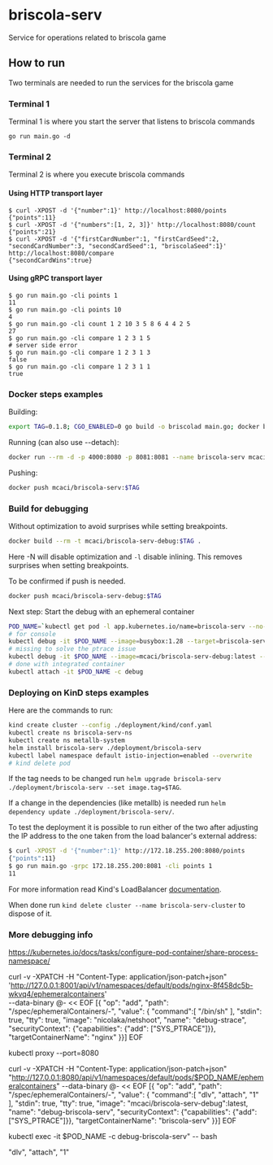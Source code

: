 # briscola-serv

Service for operations related to briscola game

## How to run

Two terminals are needed to run the services for the briscola game

### Terminal 1

Terminal 1 is where you start the server that listens to briscola commands

```shell
go run main.go -d
```

### Terminal 2

Terminal 2 is where you execute briscola commands

#### Using HTTP transport layer

```shell
$ curl -XPOST -d '{"number":1}' http://localhost:8080/points
{"points":11}
$ curl -XPOST -d '{"numbers":[1, 2, 3]}' http://localhost:8080/count
{"points":21}
$ curl -XPOST -d '{"firstCardNumber":1, "firstCardSeed":2, "secondCardNumber":3, "secondCardSeed":1, "briscolaSeed":1}' http://localhost:8080/compare
{"secondCardWins":true}
```

#### Using gRPC transport layer

```shell
$ go run main.go -cli points 1
11
$ go run main.go -cli points 10
4
$ go run main.go -cli count 1 2 10 3 5 8 6 4 4 2 5
27
$ go run main.go -cli compare 1 2 3 1 5 
# server side error
$ go run main.go -cli compare 1 2 3 1 3
false
$ go run main.go -cli compare 1 2 3 1 1
true
```

### Docker steps examples

Building:

```sh
export TAG=0.1.8; CGO_ENABLED=0 go build -o briscolad main.go; docker build --rm -t mcaci/briscola-serv:$TAG .; rm briscolad
```

Running (can also use --detach):

```sh
docker run --rm -d -p 4000:8080 -p 8081:8081 --name briscola-serv mcaci/briscola-serv:$TAG
```

Pushing:

```sh
docker push mcaci/briscola-serv:$TAG
```

### Build for debugging

Without optimization to avoid surprises while setting breakpoints.

```sh
docker build --rm -t mcaci/briscola-serv-debug:$TAG .
```

Here -N will disable optimization and `-l` disable inlining. This removes surprises when setting breakpoints.

To be confirmed if push is needed.

```sh
docker push mcaci/briscola-serv-debug:$TAG
```

Next step:
Start the debug with an ephemeral container

```sh
POD_NAME=`kubectl get pod -l app.kubernetes.io/name=briscola-serv --no-headers -o custom-columns=':metadata.name'`
# for console
kubectl debug -it $POD_NAME --image=busybox:1.28 --target=briscola-serv
# missing to solve the ptrace issue
kubectl debug -it $POD_NAME --image=mcaci/briscola-serv-debug:latest --target=briscola-serv
# done with integrated container
kubectl attach -it $POD_NAME -c debug
```

### Deploying on KinD steps examples

Here are the commands to run:

```sh
kind create cluster --config ./deployment/kind/conf.yaml
kubectl create ns briscola-serv-ns
kubectl create ns metallb-system
helm install briscola-serv ./deployment/briscola-serv
kubectl label namespace default istio-injection=enabled --overwrite
# kind delete pod
```

If the tag needs to be changed run `helm upgrade briscola-serv ./deployment/briscola-serv --set image.tag=$TAG`.

If a change in the dependencies (like metallb) is needed run `helm dependency update ./deployment/briscola-serv/`.

To test the deployment it is possible to run either of the two after adjusting the IP address to the one taken from the load balancer's external address:

```sh
$ curl -XPOST -d '{"number":1}' http://172.18.255.200:8080/points
{"points":11}
$ go run main.go -grpc 172.18.255.200:8081 -cli points 1
11
```

For more information read Kind's LoadBalancer [documentation](https://kind.sigs.k8s.io/docs/user/loadbalancer/).

When done run `kind delete cluster --name briscola-serv-cluster` to dispose of it.

### More debugging info

https://kubernetes.io/docs/tasks/configure-pod-container/share-process-namespace/

curl -v -XPATCH -H "Content-Type: application/json-patch+json" \
'http://127.0.0.1:8001/api/v1/namespaces/default/pods/nginx-8f458dc5b-wkvq4/ephemeralcontainers' \
--data-binary @- << EOF
[{
"op": "add", "path": "/spec/ephemeralContainers/-",
"value": {
"command":[ "/bin/sh" ],
"stdin": true, "tty": true,
"image": "nicolaka/netshoot",
"name": "debug-strace",
"securityContext": {"capabilities": {"add": ["SYS_PTRACE"]}},
"targetContainerName": "nginx" }}]
EOF

kubectl proxy --port=8080

curl -v -XPATCH -H "Content-Type: application/json-patch+json" "http://127.0.0.1:8080/api/v1/namespaces/default/pods/$POD_NAME/ephemeralcontainers" --data-binary @- << EOF
[{
"op": "add", "path": "/spec/ephemeralContainers/-",
"value": {
"command":[ "dlv", "attach", "1" ],
"stdin": true, "tty": true,
"image": "mcaci/briscola-serv-debug":latest,
"name": "debug-briscola-serv",
"securityContext": {"capabilities": {"add": ["SYS_PTRACE"]}},
"targetContainerName": "briscola-serv" }}]
EOF

kubectl exec -it $POD_NAME -c debug-briscola-serv" -- bash

"dlv", "attach", "1"